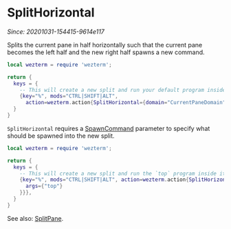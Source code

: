# SplitHorizontal

*Since: 20201031-154415-9614e117*

Splits the current pane in half horizontally such that the current pane becomes
the left half and the new right half spawns a new command.

```lua
local wezterm = require 'wezterm';

return {
  keys = {
    -- This will create a new split and run your default program inside it
    {key="%", mods="CTRL|SHIFT|ALT",
      action=wezterm.action{SplitHorizontal={domain="CurrentPaneDomain"}}},
  }
}
```

`SplitHorizontal` requires a [SpawnCommand](../SpawnCommand.md) parameter to
specify what should be spawned into the new split.

```lua
local wezterm = require 'wezterm';

return {
  keys = {
    -- This will create a new split and run the `top` program inside it
    {key="%", mods="CTRL|SHIFT|ALT", action=wezterm.action{SplitHorizontal={
      args={"top"}
    }}},
  }
}
```

See also: [SplitPane](SplitPane.md).
